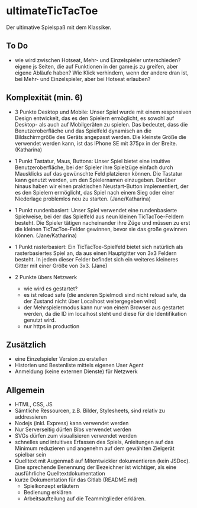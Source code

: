 # ultimateTicTacToe

Der ultimative Spielspaß mit dem Klassiker.

## To Do
* wie wird zwischen Hotseat, Mehr- und Einzelspieler unterschieden? eigene js Seiten, die auf Funktionen in der game.js zu greifen, aber eigene Abläufe haben? Wie Klick verhindern, wenn der andere dran ist, bei Mehr- und Einzelspieler, aber bei Hotseat erlauben?

## Komplexität (min. 6)

- 3 Punkte Desktop und Mobile: 
Unser Spiel wurde mit einem responsiven Design entwickelt, das es den Spielern ermöglicht, es sowohl auf Desktop- als auch auf Mobilgeräten zu spielen. Das bedeutet, dass die Benutzeroberfläche und das Spielfeld dynamisch an die Bildschirmgröße des Geräts angepasst werden. Die kleinste Größe die verwendet werden kann, ist das IPhone SE mit 375px in der Breite. (Katharina)

- 1 Punkt Tastatur, Maus, Buttons: 
Unser Spiel bietet eine intuitive Benutzeroberfläche, bei der Spieler ihre Spielzüge einfach durch Mausklicks auf das gewünschte Feld platzieren können. Die Tastatur kann genutzt werden, um den Spielernamen einzugeben. Darüber hinaus haben wir einen praktischen Neustart-Button implementiert, der es den Spielern ermöglicht, das Spiel nach einem Sieg oder einer Niederlage problemlos neu zu starten. (Jane/Katharina)

- 1 Punkt rundenbasiert: 
Unser Spiel verwendet eine rundenbasierte Spielweise, bei der das Spielfeld aus neun kleinen TicTacToe-Feldern besteht. Die Spieler tätigen nacheinander ihre Züge und müssen zu erst die kleinen TicTacToe-Felder gewinnen, bevor sie das große gewinnen können. (Jane/Katharina)

- 1 Punkt rasterbasiert: 
Ein TicTacToe-Spielfeld bietet sich natürlich als rasterbasiertes Spiel an, da aus einen Hauptgitter von 3x3 Feldern besteht. In jedem dieser Felder befindet sich ein weiteres kleineres Gitter mit einer Größe von 3x3. (Jane)

- 2 Punkte übers Netzwerk
  - wie wird es gestartet?
  - es ist reload safe (die anderen Spielmodi sind nicht reload safe, da der Zustand nicht über Localhost weitergegeben wird)
  - der Mehrspielermodus kann nur von einem Browser aus gestartet werden, da die ID im localhost steht und diese für die Identifikation genutzt wird.
  - nur https in production


## Zusätzlich

- eine Einzelspieler Version zu erstellen
- Historien und Bestenliste mittels eigenen User Agent
- Anmeldung (keine externen Dienste) für Netzwerk

## Allgemein

- HTML, CSS, JS
- Sämtliche Ressourcen, z.B. Bilder, Stylesheets, sind relativ zu addressieren
- Nodejs (inkl. Express) kann verwendet werden
- Nur Serverseitig dürfen Bibs verwendet werden
- SVGs dürfen zum visualisieren verwendet werden
- schnelles und intuitives Erfassen des Spiels, Anleitungen auf das Minimum reduzieren und angenehm auf dem gewählten Zielgerät spielbar sein
- Quelltext mit Augenmaß auf Mitentwickler dokumentieren (kein JSDoc). Eine sprechende Benennung der Bezeichner ist wichtiger, als eine ausführliche Quelltextdokumentation
- kurze Dokumentation für das Gitlab (README.md)
  - Spielkonzept erläutern
  - Bedienung erklären
  - Arbeitsaufteilung auf die Teammitglieder erklären.
